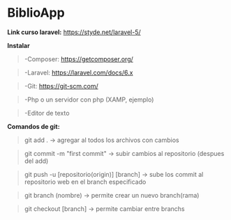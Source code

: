 # BiblioApp

**Link curso laravel:**
https://styde.net/laravel-5/


**Instalar**
>-Composer: https://getcomposer.org/

>-Laravel: https://laravel.com/docs/6.x

>-Git: https://git-scm.com/

>-Php o un servidor con php (XAMP, ejemplo)

>-Editor de texto


**Comandos de git:**

>git add . ->
agregar al todos los archivos con cambios

>git commit -m "first commit" ->
subir cambios al repositorio (despues del add)

>git push -u [repositorio(origin)] [branch] ->
sube los commit al repositorio web en el branch especificado

>git branch (nombre) ->  permite crear un nuevo branch(rama)

>git checkout [branch] -> permite cambiar entre branchs
